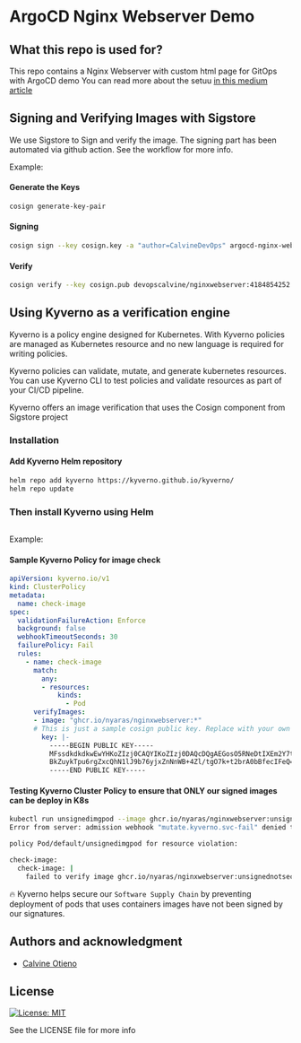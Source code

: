 # ArgoCD Nginx Webserver Demo



## What this repo is used for?

This repo contains a Nginx Webserver with custom html page for GitOps with ArgoCD demo
You can read more about the setuu [in this medium article](https://medium.com/@calvineotieno010/gitops-with-argocd-eks-and-gitlab-ci-using-terraform-2a3c094b4ea3)

## Signing and Verifying Images with Sigstore

We use Sigstore to Sign and verify the image. The signing part has been automated via github action. See the workflow for more info.

Example:

#### Generate the Keys

```sh
cosign generate-key-pair 
```

#### Signing

```sh
cosign sign --key cosign.key -a "author=CalvineDevOps" argocd-nginx-webserver
```

#### Verify

```sh
cosign verify --key cosign.pub devopscalvine/nginxwebserver:4184854252 | jq -r . 
```

## Using Kyverno as a verification engine

Kyverno is a policy engine designed for Kubernetes. With Kyverno policies are managed as Kubernetes resource and no new language is required for writing policies.

Kyverno policies can validate, mutate, and generate kubernetes resources. You can use Kyverno CLI to test policies and validate resources as part of your CI/CD pipeline.

Kyverno offers an image verification that uses the Cosign component from Sigstore project

### Installation

#### Add Kyverno Helm repository

```bash
helm repo add kyverno https://kyverno.github.io/kyverno/
helm repo update
```

### Then install Kyverno using Helm

```helm install kyverno --namespace kyverno kyverno/kyverno --create-namespace
```

Example:

#### Sample Kyverno Policy for image check

```yaml
apiVersion: kyverno.io/v1
kind: ClusterPolicy
metadata:
  name: check-image
spec:
  validationFailureAction: Enforce
  background: false
  webhookTimeoutSeconds: 30
  failurePolicy: Fail
  rules:
    - name: check-image
      match:
        any:
        - resources:
            kinds:
              - Pod
      verifyImages:
      - image: "ghcr.io/nyaras/nginxwebserver:*"
      # This is just a sample cosign public key. Replace with your own public key
        key: |-
          -----BEGIN PUBLIC KEY-----
          MFssdkdkdkwEwYHKoZIzj0CAQYIKoZIzj0DAQcDQgAEGosO5RNeDtIXEm2Y7tECBDT0aJVyb
          BkZuykTpu6rgZxcQhN1lJ9b76yjxZnNnWB+4Zl/tgO7k+t2brA0bBfecIFeQ==
          -----END PUBLIC KEY-----
```

#### Testing Kyverno Cluster Policy to ensure that ONLY our signed images can be deploy in K8s

```sh
kubectl run unsignedimgpod --image ghcr.io/nyaras/nginxwebserver:unsignednotsecure
Error from server: admission webhook "mutate.kyverno.svc-fail" denied the request: 

policy Pod/default/unsignedimgpod for resource violation: 

check-image:
  check-image: |
    failed to verify image ghcr.io/nyaras/nginxwebserver:unsignednotsecure: .attestors[0].entries[0].keys: no matching signatures:
```

🔥 Kyverno helps secure our `Software Supply Chain` by preventing deployment of pods that uses containers images have not been signed by our signatures.

## Authors and acknowledgment
 * [Calvine Otieno](https://www.calvineotieno.com)

## License
[![License: MIT](https://img.shields.io/badge/License-MIT-yellow.svg)](https://opensource.org/licenses/MIT)

See the LICENSE file for more info